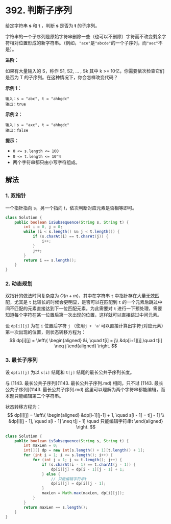 # 392. 判断子序列

给定字符串 **s** 和 **t** ，判断 **s** 是否为 **t** 的子序列。

字符串的一个子序列是原始字符串删除一些（也可以不删除）字符而不改变剩余字符相对位置形成的新字符串。（例如，`"ace"`是`"abcde"`的一个子序列，而`"aec"`不是）。

**进阶：**

如果有大量输入的 S，称作 S1, S2, ... , Sk 其中 k >= 10亿，你需要依次检查它们是否为 T 的子序列。在这种情况下，你会怎样改变代码？

**示例 1：**

```
输入：s = "abc", t = "ahbgdc"
输出：true
```

**示例 2：**

```
输入：s = "axc", t = "ahbgdc"
输出：false
```

**提示：**

- `0 <= s.length <= 100`
- `0 <= t.length <= 10^4`
- 两个字符串都只由小写字符组成。

## 解法

### 1. 双指针

一个指针指向 s，另一个指向 t，依次判断对应元素是否相等即可。

```java
class Solution {
    public boolean isSubsequence(String s, String t) {
        int i = 0, j = 0;
        while (i < s.length() && j < t.length()) {
            if (s.charAt(i) == t.charAt(j)) {
                i++;
            }
            j++;
        }
        return i == s.length();
    }
}
```

### 2. 动态规划

双指针的做法时间复杂度为 $O(n+m)$，其中在字符串 `t` 中指针存在大量无效匹配，尤其是 `t` 比较长的时候会更明显，是否可以在匹配到 `t` 的一个元素后跳过中间不匹配的元素直接达到下一位匹配元素。为此需要对 `t` 进行一下预处理，需要知道每个字符在某一位置后第一次出现的位置，这样就可以直接跳过中间元素。

设 `dp[i][j]` 为在 `i` 位置后字符 `j` （使用`j + 'a'`可以直接计算出字符`j`对应元素）第一次出现的位置，则状态转移方程为：
$$
dp[i][j] = 
\left\{
        \begin{aligned}
        &i, \quad t[i] = j\\
        &dp[i+1][j],\quad t[i] \neq j
        \end{aligned}
\right.
$$


### 3. 最长子序列

设 `dp[i][j]` 为以 `s[i]` 结尾和 `t[j]` 结尾的最长公共子序列长度。

与 [1143. 最长公共子序列](1143. 最长公共子序列.md) 相同，只不过 [1143. 最长公共子序列](1143. 最长公共子序列.md) 这里可以理解为两个字符串都能编辑，而本题只能编辑第二个字符串。

状态转移方程为：
$$
dp[i][j] =
\left\{
    \begin{aligned}
    &dp[i-1][j-1] + 1, \quad s[i - 1] = t[j - 1] \\
    &dp[i][j - 1], \quad s[i - 1] \neq t[j - 1] \quad 只能编辑字符串t
    \end{aligned}
\right.
$$


```java
class Solution {
    public boolean isSubsequence(String s, String t) {
        int maxLen = 0;
        int[][] dp = new int[s.length() + 1][t.length() + 1];
        for (int i = 1; i <= s.length(); i++) {
            for (int j = 1; j <= t.length(); j++) {
                if (s.charAt(i - 1) == t.charAt(j - 1)) {
                    dp[i][j] = dp[i - 1][j - 1] + 1;
                } else {
                    // 只能编辑字符串t
                    dp[i][j] = dp[i][j - 1];
                }
                maxLen = Math.max(maxLen, dp[i][j]);
            }
        }
        return maxLen == s.length();
    }
}
```

